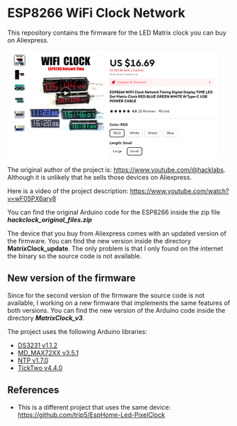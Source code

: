 # ESP8266 WiFi Clock Network

This repository contains the firmware for the LED Matrix clock you can buy on Aliexpress.

<img src="./imgs/aliexpress-wifi-clock.png" width="480" height="">

The original author of the project is: https://www.youtube.com/@hacklabs. Although it is unlikely that he sells those
devices on Aliexpress.

Here is a video of the project description: https://www.youtube.com/watch?v=wF05PX6ary8

You can find the original Arduino code for the ESP8266 inside the zip file ***hackclock_original_files.zip***

The device that you buy from Aliexpress comes with an updated version of the firmware. You can find the new version
inside the directory **MatrixClock_update**. The only problem is that I only found on the internet the binary so the
source code is not available.

## New version of the firmware

Since for the second version of the firmware the source code is not available, I working on a new firmware that
implements the same features of both versions. You can find the new version of the Arduino code inside the directory
***MatrixClock_v3***.

The project uses the following Arduino libraries:
- [DS3231 v1.1.2](https://github.com/NorthernWidget/DS3231)
- [MD_MAX72XX v3.5.1](https://github.com/MajicDesigns/MD_MAX72XX)
- [NTP v1.7.0](https://github.com/sstaub/NTP)
- [TickTwo v4.4.0](https://github.com/sstaub/TickTwo)

## References
- This is a different project that uses the same device: https://github.com/trip5/EspHome-Led-PixelClock
